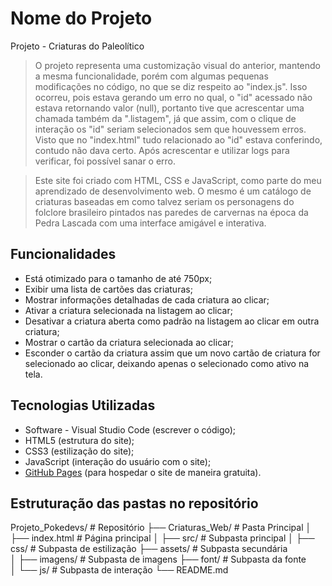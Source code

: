# Nome do Projeto

Projeto - Criaturas do Paleolítico

> O projeto representa uma customização visual do anterior, mantendo a mesma funcionalidade, porém com algumas pequenas modificações no código, no que se diz respeito ao "index.js". Isso ocorreu, pois estava gerando um erro no qual, o "id" acessado não estava retornando valor (null), portanto tive que acrescentar uma chamada também da ".listagem", já que assim, com o clique de interação os "id" seriam selecionados sem  que houvessem erros. Visto que no "index.html" tudo relacionado ao "id" estava conferindo, contudo não dava certo. Após acrescentar e utilizar logs para verificar, foi possível sanar o erro.

> Este site foi criado com HTML, CSS e JavaScript, como parte do meu aprendizado de desenvolvimento web.
> O mesmo é um catálogo de criaturas baseadas em como talvez seriam os personagens do folclore brasileiro pintados nas paredes de carvernas na época da Pedra Lascada com uma interface amigável e interativa.

## Funcionalidades

- Está otimizado para o tamanho de até 750px;
- Exibir uma lista de cartões das criaturas;
- Mostrar informações detalhadas de cada criatura ao clicar;
- Ativar a criatura selecionada na listagem ao clicar;
- Desativar a criatura aberta como padrão na listagem ao clicar em outra criatura;
- Mostrar o cartão da criatura selecionada ao clicar;
- Esconder o cartão da criatura assim que um novo cartão de criatura for selecionado ao clicar, deixando apenas o selecionado como ativo na tela.

## Tecnologias Utilizadas

- Software - Visual Studio Code (escrever o código);
- HTML5 (estrutura do site);
- CSS3 (estilização do site);
- JavaScript (interação do usuário com o site);
- [GitHub Pages](https://pages.github.com/) (para hospedar o site de maneira gratuita).

## Estruturação das pastas no repositório

Projeto_Pokedevs/             # Repositório
├── Criaturas_Web/            # Pasta Principal
│   ├── index.html            # Página principal
│   ├── src/                  # Subpasta principal
│       ├── css/              # Subpasta de estilização
        ├── assets/           # Subpasta secundária           
│           ├── imagens/      # Subpasta de imagens
            ├── font/         # Subpasta da fonte         
│       └── js/               # Subpasta de interação
└── README.md
